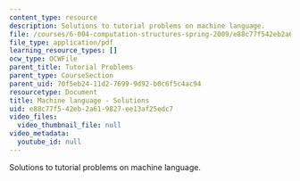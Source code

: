 ```yaml
---
content_type: resource
description: Solutions to tutorial problems on machine language.
file: /courses/6-004-computation-structures-spring-2009/e88c77f542eb2a619827ee13af25edc7_MIT6_004s09_tutor12_sol.pdf
file_type: application/pdf
learning_resource_types: []
ocw_type: OCWFile
parent_title: Tutorial Problems
parent_type: CourseSection
parent_uid: 70f5eb24-11d2-7699-9d92-b0c6f5c4ac94
resourcetype: Document
title: Machine language - Solutions
uid: e88c77f5-42eb-2a61-9827-ee13af25edc7
video_files:
  video_thumbnail_file: null
video_metadata:
  youtube_id: null
---
```

Solutions to tutorial problems on machine language.

